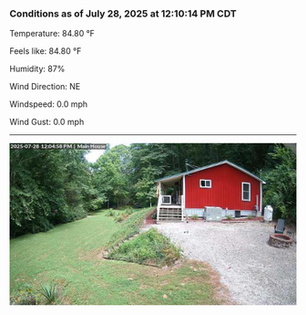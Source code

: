 ### Conditions as of July 28, 2025 at 12:10:14 PM CDT 

Temperature: 84.80 &deg;F

Feels like: 84.80 &deg;F

Humidity: 87%

Wind Direction: NE

Windspeed: 0.0 mph

Wind Gust: 0.0 mph

---

<img src="./images/latest.jpeg"/>

